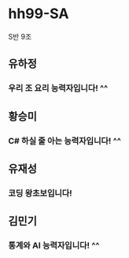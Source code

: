 # hh99-SA

S반 9조

## 유하정
### 우리 조 요리 능력자입니다! ^^

## 황승미
### C# 하실 줄 아는 능력자입니다! ^^

## 유재성
### 코딩 왕초보입니다!

## 김민기
### 통계와 AI 능력자입니다! ^^